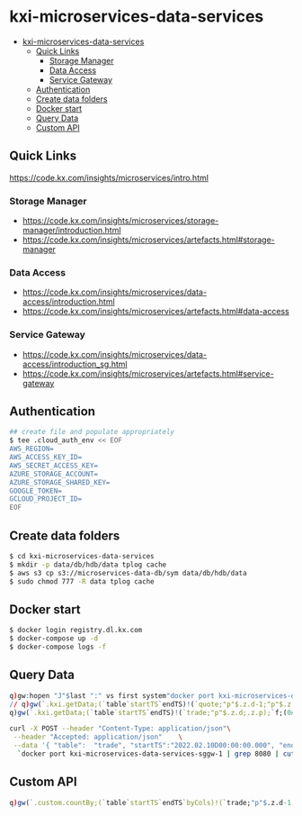 # kxi-microservices-data-services
- [kxi-microservices-data-services](#kxi-microservices-data-services)
  - [Quick Links](#quick-links)
    - [Storage Manager](#storage-manager)
    - [Data Access](#data-access)
    - [Service Gateway](#service-gateway)
  - [Authentication](#authentication)
  - [Create data folders](#create-data-folders)
  - [Docker start](#docker-start)
  - [Query Data](#query-data)
  - [Custom API](#custom-api)

## Quick Links

<https://code.kx.com/insights/microservices/intro.html>

### Storage Manager

* <https://code.kx.com/insights/microservices/storage-manager/introduction.html>
* <https://code.kx.com/insights/microservices/artefacts.html#storage-manager>

### Data Access

* <https://code.kx.com/insights/microservices/data-access/introduction.html>
* <https://code.kx.com/insights/microservices/artefacts.html#data-access>

### Service Gateway

* <https://code.kx.com/insights/microservices/data-access/introduction_sg.html>
* <https://code.kx.com/insights/microservices/artefacts.html#service-gateway>

## Authentication
```bash
## create file and populate appropriately
$ tee .cloud_auth_env << EOF
AWS_REGION=
AWS_ACCESS_KEY_ID=
AWS_SECRET_ACCESS_KEY=
AZURE_STORAGE_ACCOUNT=
AZURE_STORAGE_SHARED_KEY=
GOOGLE_TOKEN=
GCLOUD_PROJECT_ID=
EOF
```

## Create data folders 
```bash
$ cd kxi-microservices-data-services
$ mkdir -p data/db/hdb/data tplog cache
$ aws s3 cp s3://microservices-data-db/sym data/db/hdb/data
$ sudo chmod 777 -R data tplog cache
```

## Docker start
```bash
$ docker login registry.dl.kx.com
$ docker-compose up -d
$ docker-compose logs -f 
```


## Query Data
```q
q)gw:hopen "J"$last ":" vs first system"docker port kxi-microservices-data-services-sggw-1"
// q)gw(`.kxi.getData;(`table`startTS`endTS)!(`quote;"p"$.z.d-1;"p"$.z.d+1);`f;(0#`)!())
q)gw(`.kxi.getData;(`table`startTS`endTS)!(`trade;"p"$.z.d;.z.p);`f;(0#`)!())
```
```bash
curl -X POST --header "Content-Type: application/json"\
 --header "Accepted: application/json"    \
 --data '{ "table":  "trade", "startTS":"2022.02.10D00:00:00.000", "endTS":"2023.02.12D00:00:00.000"}'\
  `docker port kxi-microservices-data-services-sggw-1 | grep 8080 | cut -f3 -d " "`"/kxi/getData"
```

## Custom API
```q
q)gw(`.custom.countBy;(`table`startTS`endTS`byCols)!(`trade;"p"$.z.d-1;"p"$.z.d+1;`size);`f;(0#`)!())
```